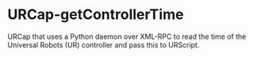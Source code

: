# URCap-getControllerTime
URCap that uses a Python daemon over XML-RPC to read the time of the Universal Robots (UR) controller and pass this to URScript.
